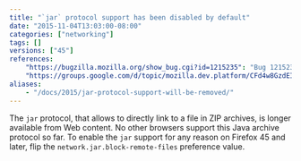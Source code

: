 ```yaml
---
title: "`jar` protocol support has been disabled by default"
date: "2015-11-04T13:03:00-08:00"
categories: ["networking"]
tags: []
versions: ["45"]
references:
    "https://bugzilla.mozilla.org/show_bug.cgi?id=1215235": "Bug 1215235 - Drop support for jar: URIs by default"
    "https://groups.google.com/d/topic/mozilla.dev.platform/CFd4w8GzdEI/discussion": "Intent to unship: jar: URIs from content"
aliases:
    - "/docs/2015/jar-protocol-support-will-be-removed/"
---
```

The `jar` protocol, that allows to directly link to a file in ZIP archives, is longer available from Web content. No other browsers support this Java archive protocol so far. To enable the `jar` support for any reason on Firefox 45 and later, flip the `network.jar.block-remote-files` preference value.
